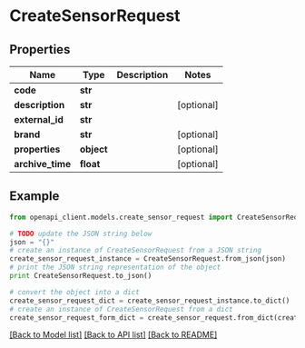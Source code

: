 # CreateSensorRequest


## Properties
Name | Type | Description | Notes
------------ | ------------- | ------------- | -------------
**code** | **str** |  | 
**description** | **str** |  | [optional] 
**external_id** | **str** |  | 
**brand** | **str** |  | [optional] 
**properties** | **object** |  | [optional] 
**archive_time** | **float** |  | [optional] 

## Example

```python
from openapi_client.models.create_sensor_request import CreateSensorRequest

# TODO update the JSON string below
json = "{}"
# create an instance of CreateSensorRequest from a JSON string
create_sensor_request_instance = CreateSensorRequest.from_json(json)
# print the JSON string representation of the object
print CreateSensorRequest.to_json()

# convert the object into a dict
create_sensor_request_dict = create_sensor_request_instance.to_dict()
# create an instance of CreateSensorRequest from a dict
create_sensor_request_form_dict = create_sensor_request.from_dict(create_sensor_request_dict)
```
[[Back to Model list]](../README.md#documentation-for-models) [[Back to API list]](../README.md#documentation-for-api-endpoints) [[Back to README]](../README.md)


